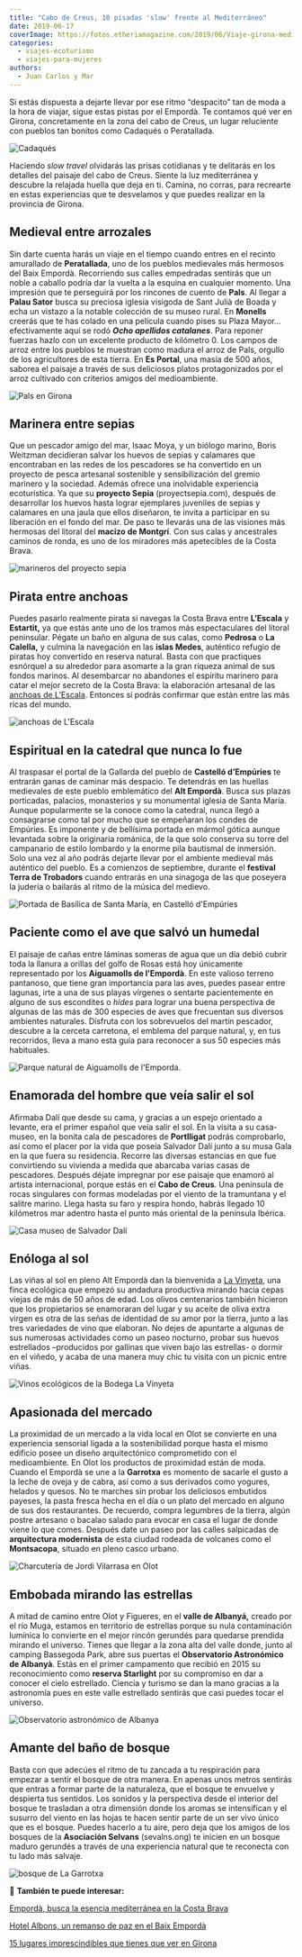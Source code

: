 ```yaml
---
title: "Cabo de Creus, 10 pisadas 'slow' frente al Mediterráneo"
date: 2019-06-17
coverImage: https://fotos.etheriamagazine.com/2019/06/Viaje-girona-medieval-e1559737808621.jpg
categories: 
  - viajes-ecoturismo
  - viajes-para-mujeres
authors: 
  - Juan Carlos y Mar
---
```


Si estás dispuesta a dejarte llevar por ese ritmo “despacito” tan de moda a la hora de 
viajar, sigue estas pistas por el Empordà. Te contamos qué ver en Girona, concretamente 
en la zona del cabo de Creus, un lugar reluciente con pueblos tan bonitos como Cadaqués 
o Peratallada. 

![Cadaqués](https://fotos.etheriamagazine.com/2019/06/viaje-girona-cadaques.jpg "Cadaqués.")

Haciendo _slow travel_ olvidarás las prisas cotidianas y te delitarás en los detalles 
del paisaje del cabo de Creus. Siente la luz mediterránea y descubre la relajada huella 
que deja en ti. Camina, no corras, para recrearte en estas experiencias que te 
desvelamos y que puedes realizar en la provincia de Girona. 

## Medieval entre arrozales

Sin darte cuenta harás un viaje en el tiempo cuando entres en el recinto amurallado de 
**Peratallada**, uno de los pueblos medievales más hermosos del Baix Empordà. 
Recorriendo sus calles empedradas sentirás que un noble a caballo podría dar la vuelta a 
la esquina en cualquier momento. Una impresión que te perseguirá por los rincones de 
cuento de **Pals**. Al llegar a **Palau Sator** busca su preciosa iglesia visigoda de 
Sant Julià de Boada y echa un vistazo a la notable colección de su museo rural. En 
**Monells** creerás que te has colado en una película cuando pises su Plaza Mayor… 
efectivamente aquí se rodó _**Ocho apellidos catalanes**_. Para reponer fuerzas hazlo 
con un excelente producto de kilómetro 0. Los campos de arroz entre los pueblos te 
muestran como madura el arroz de Pals, orgullo de los agricultores de esta tierra. En 
**Es Portal**, una masía de 500 años, saborea el paisaje a través de sus deliciosos 
platos protagonizados por el arroz cultivado con criterios amigos del medioambiente. 

![Pals en Girona](https://fotos.etheriamagazine.com/2019/06/Viaje-girona-medieval-e1559737808621.jpg "Villa medieval de Pals, en el Bajo Empordá.")

## Marinera entre sepias

Que un pescador amigo del mar, Isaac Moya, y un biólogo marino, Boris Weitzman 
decidieran salvar los huevos de sepias y calamares que encontraban en las redes de los 
pescadores se ha convertido en un proyecto de pesca artesanal sostenible y 
sensibilización del gremio marinero y la sociedad. Además ofrece una inolvidable 
experiencia ecoturística. Ya que su **proyecto Sepia** (proyectsepia.com), después de 
desarrollar los huevos hasta lograr ejemplares juveniles de sepias y calamares en una 
jaula que ellos diseñaron, te invita a participar en su liberación en el fondo del mar. 
De paso te llevarás una de las visiones más hermosas del litoral del **macizo de 
Montgrí**. Con sus calas y ancestrales caminos de ronda, es uno de los miradores más 
apetecibles de la Costa Brava. 

![marineros del proyecto sepia](https://fotos.etheriamagazine.com/2019/06/Viaje-girona-proyecto-sepia.jpg "Proyecto Sepia.")

## Pirata entre anchoas

Puedes pasarlo realmente pirata si navegas la Costa Brava entre **L’Escala** y 
**Estartit,** ya que estás ante uno de los tramos más espectaculares del litoral 
peninsular. Pégate un baño en alguna de sus calas, como **Pedrosa** o **La Calella,** y 
culmina la navegación en las **islas Medes**, auténtico refugio de piratas hoy 
convertido en reserva natural. Basta con que practiques esnórquel a su alrededor para 
asomarte a la gran riqueza animal de sus fondos marinos. Al desembarcar no abandones el 
espíritu marinero para catar el mejor secreto de la Costa Brava: la elaboración 
artesanal de las [anchoas de L’Escala](https://www.anxoves-soles.com/es/). Entonces sí 
podrás confirmar que están entre las más ricas del mundo. 

![anchoas de L'Escala](https://fotos.etheriamagazine.com/2019/06/viaje-girona-anchoas.jpg "Factoría de conservas de anchoas Solés, en L'Escala.")

## Espiritual en la catedral que nunca lo fue

Al traspasar el portal de la Gallarda del pueblo de **Castelló d’Empúries** te entrarán 
ganas de caminar más despacio. Te detendrás en las huellas medievales de este pueblo 
emblemático del **Alt Empordà**. Busca sus plazas porticadas, palacios, monasterios y su 
monumental iglesia de Santa María. Aunque popularmente se la conoce como la catedral, 
nunca llegó a consagrarse como tal por mucho que se empeñaran los condes de Empúries. Es 
imponente y de bellísima portada en mármol gótica aunque levantada sobre la originaria 
románica, de la que solo conserva su torre del campanario de estilo lombardo y la enorme 
pila bautismal de inmersión. Solo una vez al año podrás dejarte llevar por el ambiente 
medieval más auténtico del pueblo. Es a comienzos de septiembre, durante el **festival 
Terra de Trobadors** cuando entrarás en una sinagoga de las que poseyera la judería o 
bailarás al ritmo de la música del medievo. 

![Portada de Basílica de Santa María, en Castelló d'Empúries](https://fotos.etheriamagazine.com/2019/06/viaje-girona-castello-empuries.jpg "Basílica de Santa María, en Castelló d'Empúries.")

## Paciente como el ave que salvó un humedal

El paisaje de cañas entre láminas someras de agua que un día debió cubrir toda la 
llanura a orillas del golfo de Rosas está hoy únicamente representado por los 
**Aiguamolls de l’Empordà**. En este valioso terreno pantanoso, que tiene gran 
importancia para las aves, puedes pasear entre lagunas, irte a una de sus playas 
vírgenes o sentarte pacientemente en alguno de sus escondites o _hides_ para lograr una 
buena perspectiva de algunas de las más de 300 especies de aves que frecuentan sus 
diversos ambientes naturales. Disfruta con los sobrevuelos del martín pescador, descubre 
a la cerceta carretona, el emblema del parque natural, y, en tus recorridos, lleva a 
mano esta guía para reconocer a sus 50 especies más habituales. 

![Parque natural de Aiguamolls de l'Emporda.](https://fotos.etheriamagazine.com/2019/06/viaje-girona-naturaleza.jpg "Parque natural de Aiguamolls de l'Emporda.")

## Enamorada del hombre que veía salir el sol

Afirmaba Dalí que desde su cama, y gracias a un espejo orientado a levante, era el 
primer español que veía salir el sol. En la visita a su casa-museo, en la bonita cala de 
pescadores de **Portlligat** podrás comprobarlo, así como el placer por la vida que 
poseía Salvador Dalí junto a su musa Gala en la que fuera su residencia. Recorre las 
diversas estancias en que fue convirtiendo su vivienda a medida que abarcaba varias 
casas de pescadores. Después déjate impregnar por ese paisaje que enamoró al artista 
internacional, porque estás en el **Cabo de Creus**. Una península de rocas singulares 
con formas modeladas por el viento de la tramuntana y el salitre marino. Llega hasta su 
faro y respira hondo, habrás llegado 10 kilómetros mar adentro hasta el punto más 
oriental de la península Ibérica. 

![Casa museo de Salvador Dalí](https://fotos.etheriamagazine.com/2019/06/viaje-girona-casa-gaudi.jpg "Casa museo de Salvador Dalí.")

## Enóloga al sol

Las viñas al sol en pleno Alt Empordà dan la bienvenida a [La 
Vinyeta](http://www.lavinyeta.es/es/bodega), una finca ecológica que empezó su andadura 
productiva mirando hacia cepas viejas de más de 50 años de edad. Los olivos centenarios 
también hicieron que los propietarios se enamoraran del lugar y su aceite de oliva extra 
virgen es otra de las señas de identidad de su amor por la tierra, junto a las tres 
variedades de vino que elaboran. No dejes de apuntarte a algunas de sus numerosas 
actividades como un paseo nocturno, probar sus huevos estrellados –producidos por 
gallinas que viven bajo las estrellas- o dormir en el viñedo, y acaba de una manera muy 
chic tu visita con un picnic entre viñas. 

![Vinos ecológicos de la Bodega La Vinyeta](https://fotos.etheriamagazine.com/2019/06/viaje-girona-bodegas.jpg "Vinos ecológicos de la Bodega La Vinyeta.")

## Apasionada del mercado

La proximidad de un mercado a la vida local en Olot se convierte en una experiencia 
sensorial ligada a la sostenibilidad porque hasta el mismo edificio posee un diseño 
arquitectónico comprometido con el medioambiente. En Olot los productos de proximidad 
están de moda. Cuando el Empordà se une a la **Garrotxa** es momento de sacarle el gusto 
a la leche de oveja y de cabra, así como a sus derivados como yogures, helados y quesos. 
No te marches sin probar los deliciosos embutidos payeses, la pasta fresca hecha en el 
día o un plato del mercado en alguno de sus dos restaurantes. De recuerdo, compra 
legumbres de la tierra, algún postre artesano o bacalao salado para evocar en casa el 
lugar de donde viene lo que comes. Después date un paseo por las calles salpicadas de 
**arquitectura modernista** de esta ciudad rodeada de volcanes como el **Montsacopa**, 
situado en pleno casco urbano. 

![Charcutería de Jordi Vilarrasa en Olot](https://fotos.etheriamagazine.com/2019/06/viaje-girona-mercados.jpg "Jordi Vilarrasa vende productos de cerdo.")

## Embobada mirando las estrellas

A mitad de camino entre Olot y Figueres, en el **valle de Albanyá,** creado por el río 
Muga, estamos en territorio de estrellas porque su nula contaminación lumínica lo 
convierte en el mejor rincón gerundés para quedarse prendida mirando el universo. Tienes 
que llegar a la zona alta del valle donde, junto al camping Bassegoda Park, abre sus 
puertas el **Observatorio Astronómico de Albanyà**. Estás en el primer campamento que 
recibió en 2015 su reconocimiento como **reserva Starlight** por su compromiso en dar a 
conocer el cielo estrellado. Ciencia y turismo se dan la mano gracias a la astronomía 
pues en este valle estrellado sentirás que casi puedes tocar el universo. 

![Observatorio astronómico de Albanya](https://fotos.etheriamagazine.com/2019/06/viaje-girona-observar-estrellas.jpg "Observatorio astronómico de Albanya.")

## Amante del baño de bosque

Basta con que adecúes el ritmo de tu zancada a tu respiración para empezar a sentir el 
bosque de otra manera. En apenas unos metros sentirás que entras a formar parte de la 
naturaleza, que el bosque te envuelve y despierta tus sentidos. Los sonidos y la 
perspectiva desde el interior del bosque te trasladan a otra dimensión donde los aromas 
se intensifican y el susurro del viento en las hojas te hacen sentir parte de un ser 
vivo único que es el bosque. Puedes hacerlo a tu aire, pero deja que los amigos de los 
bosques de la **Asociación Selvans** (sevalns.ong) te inicien en un bosque maduro 
gerundés a través de una experiencia natural que te reconecta con tu lado más salvaje. 

![bosque de La Garrotxa](https://fotos.etheriamagazine.com/2019/06/viaje-girona-banos-bosque.jpg "Baños de bosque.")

📌 **También te puede interesar:** 

[Empordà, busca la esencia mediterránea en la Costa 
Brava](https://etheriamagazine.com/2020/08/21/10-planes-comarca-ampurdan-costa-brava/) 

[Hotel Albons, un remanso de paz en el Baix 
Empordà](https://etheriamagazine.com/2020/06/01/hotel-albons-un-remanso-de-paz-en-el-baix-emporda/) 

[15 lugares imprescindibles que tienes que ver en 
Girona](https://etheriamagazine.com/2022/10/17/lugares-imprescindibles-en-girona/)
